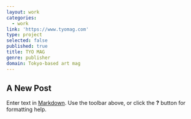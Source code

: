 ```yaml
---
layout: work
categories:
  - work
link: 'https://www.tyomag.com'
type: project
selected: false
published: true
title: TYO MAG
genre: publisher
domain: Tokyo-based art mag
---
```

## A New Post

Enter text in [Markdown](http://daringfireball.net/projects/markdown/). Use the toolbar above, or click the **?** button for formatting help.

